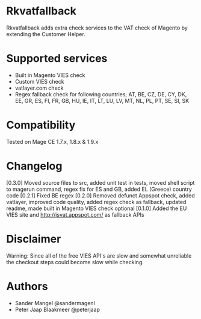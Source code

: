 # Rkvatfallback

Rkvatfallback adds extra check services to the VAT check of Magento by extending the Customer Helper.

# Supported services

- Built in Magento VIES check
- Custom VIES check
- vatlayer.com check
- Regex fallback check for following countries; AT, BE, CZ, DE, CY, DK, EE, GR, ES, FI, FR, GB, HU, IE, IT, LT, LU, LV, MT, NL, PL, PT, SE, SI, SK

# Compatibility

Tested on Mage CE 1.7.x, 1.8.x & 1.9.x

# Changelog
[0.3.0] Moved source files to src, added unit test in tests, moved shell script to magerun command, regex fix for ES and GB, added EL (Greece) country code
[0.2.1] Fixed BE regex
[0.2.0] Removed defunct Appspot check, added vatlayer, improved code quality, added regex check as fallback, updated readme, made built in Magento VIES check optional
[0.1.0] Added the EU VIES site and http://isvat.appspot.com/ as fallback APIs

# Disclaimer

Warning: Since all of the free VIES API's are slow and somewhat unreliable the checkout steps could become slow while checking.

# Authors

- Sander Mangel @sandermagenl
- Peter Jaap Blaakmeer @peterjaap
